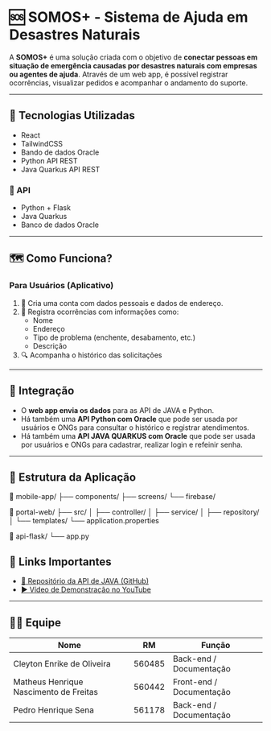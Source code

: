 # 🆘 SOMOS+ - Sistema de Ajuda em Desastres Naturais

A **SOMOS+** é uma solução criada com o objetivo de **conectar pessoas em situação de emergência causadas por desastres naturais com empresas ou agentes de ajuda**. Através de um web app, é possível registrar ocorrências, visualizar pedidos e acompanhar o andamento do suporte.

---

## 🧩 Tecnologias Utilizadas

- React
- TailwindCSS
- Bando de dados Oracle
- Python API REST
- Java Quarkus API REST


### 🧠 API
- Python + Flask
- Java Quarkus
- Banco de dados Oracle

---

## 🗺️ Como Funciona?

### Para Usuários (Aplicativo)
1. 📝 Cria uma conta com dados pessoais e dados de endereço.
2. 🚨 Registra ocorrências com informações como:
   - Nome
   - Endereço
   - Tipo de problema (enchente, desabamento, etc.)
   - Descrição
3. 🔍 Acompanha o histórico das solicitações

---

## 🔄 Integração

- O **web app envia os dados** para as API de JAVA e Python.
- Há também uma **API Python com Oracle** que pode ser usada por usuários e ONGs para consultar o histórico e registrar atendimentos.
- Há também uma **API JAVA QUARKUS com Oracle** que pode ser usada por usuários e ONGs para cadastrar, realizar login e refeinir senha.

---

## 🔧 Estrutura da Aplicação

📁 mobile-app/
├── components/
├── screens/
└── firebase/

📁 portal-web/
├── src/
│ ├── controller/
│ ├── service/
│ ├── repository/
│ └── templates/
└── application.properties

📁 api-flask/
└── app.py


## 🔗 Links Importantes

- [📂 Repositório da API de JAVA (GitHub)](https://github.com/seu-repo/storm-safety)
- [▶️ Vídeo de Demonstração no YouTube](https://youtube.com/seu-video)

---

## 👨‍💻 Equipe

| Nome                                   | RM      | Função                     |
|----------------------------------------|---------|----------------------------|
| Cleyton Enrike de Oliveira             | 560485  | Back-end / Documentação    |
| Matheus Henrique Nascimento de Freitas | 560442  | Front-end / Documentação   |
| Pedro Henrique Sena                    | 561178  | Back-end / Documentação    |
